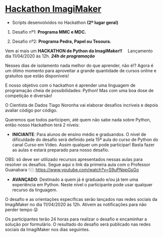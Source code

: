 # [Hackathon ImagiMaker](https://imagimaker.com.br/)
   - Scripts desenvolvidos no Hackathon **(2º lugar geral)**
   
1. Desafio nº1: **Programa MMC e MDC.**

2. Desafio nº2: **Programa Pedra, Papel ou Tesoura.**

Vem aí mais um **HACKATHON de Python da ImagiMaker!!**
⠀
Lançamento dia 11/04/2020 às 12h. ***24h de programação***

Nesses dias de isolamento nada melhor do que aprender, não é!? Agora é um ótimo momento para aproveitar a grande quantidade de cursos online e gratuitos que estão disponíveis!

E nosso objetivo com o hackathon é aprender uma linguagem de programação cheia de possibilidades: Python! Mas com uma boa dose de competição e diversão!

O Cientista de Dados Tiago Noronha vai elaborar desafios incríveis e depois avaliar código por código.

Queremos que todos participem, até quem não sabe nada sobre Python, então nosso Hackathon terá 2 níveis:
⠀
   - **INICIANTE**: Para alunos de ensino médio e graduandos. O nível de dificuldade do desafio será definido pela 15ª aula do curso de Python do canal Curso em Vídeo. Assim qualquer um pode participar! Basta fazer as aulas e estará preparado para nosso desafio.

OBS: só deve ser utilizado recursos apresentados nessas aulas para resolver os desafios. Segue aqui o link da primeira aula com o Professor Guanabara 👇🏼
https://www.youtube.com/watch?v=S9uPNppGsGo

   - **AVANÇADO**: Destinado a quem já é graduado e/ou já tem uma experiência em Python. Neste nível o participante pode usar qualquer recurso da linguagem.

O desafio e as orientações específicas serão lançados nas redes sociais da ImagiMaker no dia 11/04/2020 às 12h. Ativem as notificações para não perder tempo 😜

Os participantes terão 24 horas para realizar o desafio e encaminhar a solução por formulário.
O resultado do desafio será publicado nas redes sociais da ImagiMaker nos dias seguintes.
